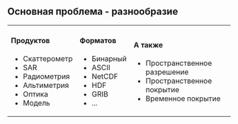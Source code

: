 ##  Основная проблема - разнообразие

<table style="width: 100%">
    <tbody>
        <tr>
            <td>
                <h4>Продуктов</h3>
                <ul>
                    <li>Скаттерометр</li>
                    <li>SAR</li>
                    <li>Радиометрия</li>
                    <li>Альтиметрия</li>
                    <li>Оптика</li>
                    <li>Модель</li>
                </ul>
            </td>
            <td class="fragment">
                <h4>Форматов</h3>
                <ul>
                    <li>Бинарный</li>
                    <li>ASCII</li>
                    <li>NetCDF</li>
                    <li>HDF</li>
                    <li>GRIB</li>
                    <li>...</li>
                </ul>
            </td>
            <td class="fragment">
                <h4>А также</h3>
                <ul>
                    <li>Пространственное разрешение</li>
                    <li>Пространственное покрытие</li>
                    <li>Временное покрытие</li>
                </ul>
            </td>
        </tr>
    </tbody>
</table>
